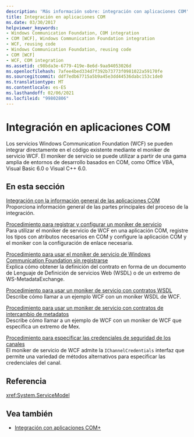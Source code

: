 ```yaml
---
description: 'Más información sobre: integración con aplicaciones COM'
title: Integración en aplicaciones COM
ms.date: 03/30/2017
helpviewer_keywords:
- Windows Communication Foundation, COM integration
- COM [WCF], Windows Communication Foundation integration
- WCF, reusing code
- Windows Communication Foundation, reusing code
- COM [WCF]
- WCF, COM integration
ms.assetid: c98bda3e-6779-419e-8e6d-9aa94053026d
ms.openlocfilehash: 7afee4bed334d7f392b73773f0981022a59170fe
ms.sourcegitcommit: ddf7edb67715a5b9a45e3dd44536dabc153c1de0
ms.translationtype: MT
ms.contentlocale: es-ES
ms.lasthandoff: 02/06/2021
ms.locfileid: "99802806"
---
```

# <a name="integrating-with-com-applications"></a>Integración en aplicaciones COM

Los servicios Windows Communication Foundation (WCF) se pueden integrar directamente en el código existente mediante el moniker de servicio WCF. El moniker de servicio se puede utilizar a partir de una gama amplia de entornos de desarrollo basados en COM, como Office VBA, Visual Basic 6.0 o Visual C++ 6.0.  
  
## <a name="in-this-section"></a>En esta sección  

 [Integración con la información general de las aplicaciones COM](integrating-with-com-applications-overview.md)  
 Proporciona información general de las partes principales del proceso de la integración.  
  
 [Procedimiento para registrar y configurar un moniker de servicio](how-to-register-and-configure-a-service-moniker.md)  
 Para utilizar el moniker de servicio de WCF en una aplicación COM, registre los tipos con atributos necesarios en COM y configure la aplicación COM y el moniker con la configuración de enlace necesaria.  
  
 [Procedimiento para usar el moniker de servicio de Windows Communication Foundation sin registrarse](use-the-wcf-service-moniker-without-registration.md)  
 Explica cómo obtener la definición del contrato en forma de un documento de Lenguaje de Definición de servicios Web (WSDL) o de un extremo de WS-MetadataExchange.  
  
 [Procedimiento para usar un moniker de servicio con contratos WSDL](how-to-use-a-service-moniker-with-wsdl-contracts.md)  
 Describe cómo llamar a un ejemplo WCF con un moniker WSDL de WCF.  
  
 [Procedimiento para usar un moniker de servicio con contratos de intercambio de metadatos](how-to-use-a-service-moniker-with-metadata-exchange-contracts.md)  
 Describe cómo llamar a un ejemplo de WCF con un moniker de WCF que especifica un extremo de Mex.  
  
 [Procedimiento para especificar las credenciales de seguridad de los canales](how-to-specify-channel-security-credentials.md)  
 El moniker de servicio de WCF admite la `IChannelCredentials` interfaz que permite una variedad de métodos alternativos para especificar las credenciales del canal.  
  
## <a name="reference"></a>Referencia  

 <xref:System.ServiceModel>  
  
## <a name="see-also"></a>Vea también

- [Integración con aplicaciones COM+](integrating-with-com-plus-applications.md)

